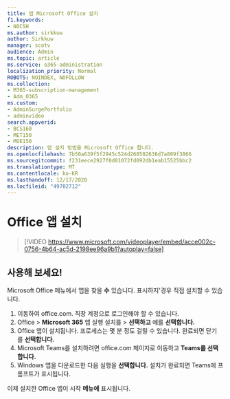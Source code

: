 ```yaml
---
title: 앱 Microsoft Office 설치
f1.keywords:
- NOCSH
ms.author: sirkkuw
author: Sirkkuw
manager: scotv
audience: Admin
ms.topic: article
ms.service: o365-administration
localization_priority: Normal
ROBOTS: NOINDEX, NOFOLLOW
ms.collection:
- M365-subscription-management
- Adm_O365
ms.custom:
- AdminSurgePortfolio
- adminvideo
search.appverid:
- BCS160
- MET150
- MOE150
description: 앱 설치 방법을 Microsoft Office 합니다.
ms.openlocfilehash: 7b50a639f5f2945c524d268502636d7a809f3866
ms.sourcegitcommit: f231eece2927f0d01072fd092db1eab15525bbc2
ms.translationtype: MT
ms.contentlocale: ko-KR
ms.lasthandoff: 12/17/2020
ms.locfileid: "49702712"
---
```

# <a name="install-office-apps"></a>Office 앱 설치 

> [!VIDEO https://www.microsoft.com/videoplayer/embed/acce002c-0756-4b64-ac5d-2198ee96a9b1?autoplay=false]

## <a name="try-it"></a>사용해 보세요!

Microsoft Office 메뉴에서 앱을 찾을  **수** 있습니다. 표시하지&#39;경우 직접 설치할 수 있습니다.

1. 이동하여 office.com. 직장 계정으로 로그인해야 할 수 있습니다.
2. Office    >   **Microsoft 365** 앱 실행 설치를   >   **선택하고** 예를 **선택합니다.**
3. Office 앱이 설치됩니다. 프로세스는 몇 분 정도 걸릴 수 있습니다. 완료되면 닫기 를 **선택합니다.**
4. Microsoft Teams를 설치하려면 office.com 페이지로 이동하고 **Teams를 선택합니다.**
5. Windows 앱을 다운로드한 다음 실행을 **선택합니다.** 설치가 완료되면 Teams에 프롬프트가 표시됩니다.

이제 설치한 Office 앱이 시작  **메뉴에** 표시됩니다.